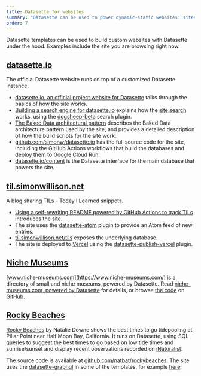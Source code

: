 ```yaml
---
title: Datasette for websites
summary: "Datasette can be used to power dynamic-static websites: sites that run on serverless hosting while providing dynamic data-backed functionality."
order: 7
---
```


Datasette templates can be used to build custom websites with Datasette under the hood. Examples include the site you are browsing right now.

## [datasette.io](https://datasette.io/)

The official Datasette website runs on top of a customized Datasette instance.

- [datasette.io, an official project website for Datasette](https://simonwillison.net/2020/Dec/13/datasette-io/) talks through the basics of how the site works.
- [Building a search engine for datasette.io](https://simonwillison.net/2020/Dec/19/dogsheep-beta/) explains how the [site search](https://datasette.io/-/beta) works, using the [dogsheep-beta](https://datasette.io/plugins/dogsheep-beta) search plugin.
- [The Baked Data architectural pattern](https://simonwillison.net/2021/Jul/28/baked-data/) describes the Baked Data architecture pattern used by the site, and provides a detailed description of how the build scripts for the site work.
- [github.com/simonw/datasette.io](https://github.com/simonw/datasette.io) has the full source code for the site, including the GitHub Actions workflows that build the databases and deploy them to Google Cloud Run.
- [datasette.io/content](https://datasette.io/content) is the Datasette interface for the main database that powers the site.

## [til.simonwillison.net](https://til.simonwillison.net/)

A blog sharing TILs - Today I Learned snippets.

- [Using a self-rewriting README powered by GitHub Actions to track TILs](https://simonwillison.net/2020/Apr/20/self-rewriting-readme/) introduces the site.
- The site uses the [datasette-atom](https://datasette.io/plugins/datasette-atom) plugin to provide an Atom feed of new entries.
- [til.simonwillison.net/tils](https://til.simonwillison.net/tils) exposes the underlying database.
- The site is deployed to [Vercel](https://vercel.com/) using the [datasette-publish-vercel](https://datasette.io/plugins/datasette-publish-vercel) plugin.

## [Niche Museums](https://www.niche-museums.com/)

[www.niche-museums.com](https://www.niche-museums.com/) is a directory of small and niche museums, powered by Datasette. Read [niche-museums.com, powered by Datasette](https://simonwillison.net/2019/Nov/25/niche-museums/) for details, or browse [the code](https://github.com/simonw/museums) on GitHub.

## [Rocky Beaches](https://www.rockybeaches.com/us/pillar-point)

[Rocky Beaches](https://www.rockybeaches.com/us/pillar-point) by Natalie Downe shows the best times to go tidepooling at Pillar Point near Half Moon Bay, California. It runs on Datasette, using SQL queries to suggest the best times to go based on low tide times and sunrise/sunset and display recent observations recorded on [iNaturalist](https://www.inaturalist.org/).

The source code is available at [github.com/natbat/rockybeaches](https://github.com/natbat/rockybeaches). The site uses the [datasette-graphql](https://datasette.io/plugins/datasette-graphql) in some of the templates, for example [here](https://github.com/natbat/rockybeaches/blob/e072d48479f1404baa206ee660ad228d9f95ac7a/templates/row-data-places.html#L273-L290).
